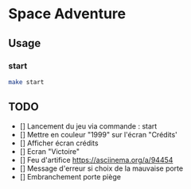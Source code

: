 # Space Adventure

## Usage

### start

```sh
make start
```

## TODO

- [] Lancement du jeu via commande : start
- [] Mettre en couleur "1999" sur l'écran "Crédits'
- [] Afficher écran crédits
- [] Ecran "Victoire"
- [] Feu d'artifice https://asciinema.org/a/94454
- [] Message d'erreur si choix de la mauvaise porte
- [] Embranchement porte piège
